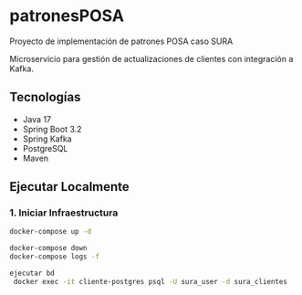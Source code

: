 # patronesPOSA
Proyecto de implementación de patrones POSA caso SURA

Microservicio para gestión de actualizaciones de clientes con integración a Kafka.

## Tecnologías
- Java 17
- Spring Boot 3.2
- Spring Kafka
- PostgreSQL
- Maven

## Ejecutar Localmente

### 1. Iniciar Infraestructura
```bash
docker-compose up -d

docker-compose down
docker-compose logs -f

ejecutar bd
 docker exec -it cliente-postgres psql -U sura_user -d sura_clientes